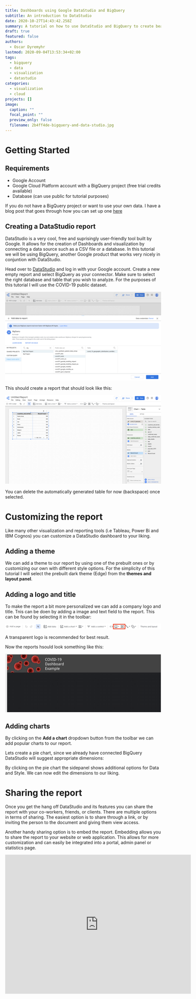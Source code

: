 ```yaml
---
title: Dashboards using Google DataStudio and BigQuery
subtitle: An introduction to DataStudio
date: 2020-10-27T14:43:42.258Z
summary: A tutorial on how to use DataStudio and BigQuery to create beautiful dashboards
draft: true
featured: false
authors:
  - Oscar Dyremyhr
lastmod: 2020-09-04T13:53:34+02:00
tags:
  - bigquery
  - data
  - visualization
  - datastudio
categories:
  - visualization
  - cloud
projects: []
image:
  caption: ""
  focal_point: ""
  preview_only: false
  filename: 2b4ff4de-bigquery-and-data-studio.jpg
---
```

# Getting Started

## Requirements

* Google Account
* Google Cloud Platform account with a BigQuery project (free trial credits available)
* Database (can use public for tutorial purposes)

If you do not have a BigQuery project or want to use your own data. I have a blog post that goes through how you can set up one [here](https://ossinova.me/post/setup-bigquery/)



## Creating a DataStudio report

DataStudio is a very cool, free and suprisingly user-friendly tool built by Google. It allows for the creation of Dashboards and visualization by connecting a data source such as a CSV file or a database. In this tutorial we will be using BigQuery, another Google product that works very nicely in conjuntion with DataStudio.

Head over to [DataStudio](https://datastudio.google.com/) and log in with your Google account. Create a new empty report and select BigQuery as your connector. Make sure to select the right database and table that you wish to analyze. For the purposes of this tutorial I will use the COVID-19 public dataset.

![Setup connector](connector.png)

This should create a report that should look like this:

![Default report](report.png)

You can delete the automatically generated table for now (backspace) once selected.

# Customizing the report

Like many other visualization and reporting tools (i.e Tableau, Power Bi and IBM Cognos) you can customize a DataStudio dashboard to your liking.

## Adding a theme

We can add a theme to our report by using one of the prebuilt ones or by customizing our own with different style options. For the simplicity of this tutorial I will select the prebuilt dark theme (Edge) from the **themes and layout panel**.   

## Adding a logo and title

To make the report a bit more personalized we can add a company logo and title. Tnis can be doen by adding a image and text field to the report. This can be found by selecting it in the toolbar:

![Banner](banner.png)

A transparent logo is recommended for best result.

Now the reports hsould look something like this:

![Logo and title](logo.png)

## Adding charts

By clicking on the **Add a chart** dropdown button from the toolbar we can
add popular charts to our report.

Lets create a pie chart, since we already have connected BigQuery DataStudio will suggest appropriate dimensions:


By clicking on the pie chart the sidepanel shows additional options for Data and Style. We can now edit the dimensions to our liking.



# Sharing the report

Once you get the hang off DataStudio and its features you can share the report with your co-workers, friends, or clients. There are multiple options in terms of sharing. The easiest option is to share through a link, or by inviting the person to the document and giving them view access.



Another handy sharing option is to embed the report. Embedding allows you to share the report to your website or web application. This allows for more customization and can easily be integrated into a portal,  admin panel or statistics page.

<iframe width="600" height="450" src="https://datastudio.google.com/embed/reporting/2b391029-9875-499a-ab3f-ad99104194e8/page/MsGmB" frameborder="0" style="border:0" allowfullscreen></iframe>
